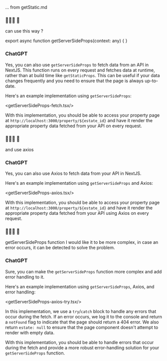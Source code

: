 ... from getStatic.md

### 🙎🏻‍♂️ 💬

can use this way ?

export async function getServerSideProps(context: any) { }

### ChatGPT

Yes, you can also use `getServerSideProps` to fetch data from an API in NextJS. This function runs on every request and fetches data at runtime, rather than at build time like `getStaticProps`. This can be useful if your data changes frequently and you need to ensure that the page is always up-to-date.

Here's an example implementation using `getServerSideProps`:

<getServerSideProps-fetch.tsx/>

With this implementation, you should be able to access your property page at `http://localhost:3000/property/${estate_id}` and have it render the appropriate property data fetched from your API on every request.




### 🙎🏻‍♂️ 💬

and use axios

### ChatGPT

Yes, you can also use Axios to fetch data from your API in NextJS.

Here's an example implementation using `getServerSideProps` and Axios:

<getServerSideProps-axios.tsx/>

With this implementation, you should be able to access your property page at `http://localhost:3000/property/${estate_id}` and have it render the appropriate property data fetched from your API using Axios on every request.



### 🙎🏻‍♂️ 💬

getServerSideProps function I would like it to be more complex, in case an error occurs, it can be detected to solve the problem.

### ChatGPT

Sure, you can make the `getServerSideProps` function more complex and add error handling to it.

Here's an example implementation using `getServerSideProps`, Axios, and error handling:

<getServerSideProps-axios-try.tsx/>

In this implementation, we use a `try`/`catch` block to handle any errors that occur during the fetch. If an error occurs, we log it to the console and return a `notFound` flag to indicate that the page should return a 404 error. We also return `estate: null` to ensure that the page component doesn't attempt to render with empty data.

With this implementation, you should be able to handle errors that occur during the fetch and provide a more robust error-handling solution for your `getServerSideProps` function.